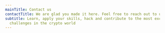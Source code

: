 ```yaml
---
mainTitle: Contact us
contactTitle: We are glad you made it here. Feel free to reach out to us.
subtitle: Learn, apply your skills, hack and contribute to the most exciting
  challenges in the crypto world
---
```

